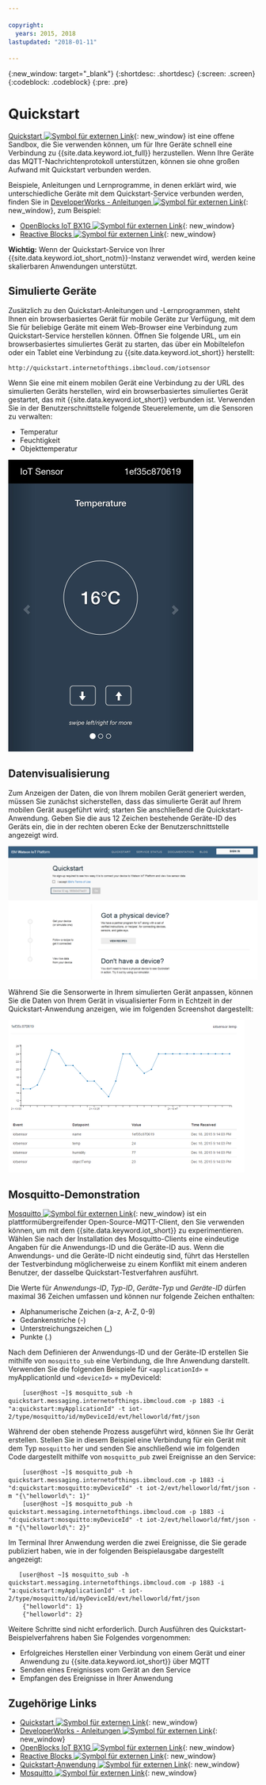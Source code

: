```yaml
---

copyright:
  years: 2015, 2018
lastupdated: "2018-01-11"

---
```


{:new_window: target="_blank"}
{:shortdesc: .shortdesc}
{:screen: .screen}
{:codeblock: .codeblock}
{:pre: .pre}

# Quickstart

[Quickstart ![Symbol für externen Link](../../../../icons/launch-glyph.svg "Symbol für externen Link")](https://quickstart.internetofthings.ibmcloud.com/#/){: new_window} ist eine offene Sandbox, die Sie verwenden können, um für Ihre Geräte schnell eine Verbindung zu {{site.data.keyword.iot_full}} herzustellen. Wenn Ihre Geräte das MQTT-Nachrichtenprotokoll unterstützen, können sie ohne großen Aufwand mit Quickstart verbunden werden.

Beispiele, Anleitungen und Lernprogramme, in denen erklärt wird, wie unterschiedliche Geräte mit dem Quickstart-Service verbunden werden, finden Sie in [DeveloperWorks - Anleitungen ![Symbol für externen Link](../../../../icons/launch-glyph.svg "Symbol für externen Link")](https://developer.ibm.com/recipes/){: new_window}, zum Beispiel:

- [OpenBlocks IoT BX1G ![Symbol für externen Link](../../../../icons/launch-glyph.svg "Symbol für externen Link")](https://developer.ibm.com/recipes/tutorials/openblocks-iot-bx1g-for-iot-foundation-quickstart/){: new_window}
- [Reactive Blocks ![Symbol für externen Link](../../../../icons/launch-glyph.svg "Symbol für externen Link")](https://developer.ibm.com/recipes/tutorials/reactive-blocks-and-java-to-iot-foundation-part-1-quickstart/){: new_window}


**Wichtig:** Wenn der Quickstart-Service von Ihrer {{site.data.keyword.iot_short_notm}}-Instanz verwendet wird, werden keine skalierbaren Anwendungen unterstützt.

## Simulierte Geräte

Zusätzlich zu den Quickstart-Anleitungen und -Lernprogrammen, steht Ihnen ein browserbasiertes Gerät für mobile Geräte zur Verfügung, mit dem Sie für beliebige Geräte mit einem Web-Browser eine Verbindung zum Quickstart-Service herstellen können. Öffnen Sie folgende URL, um ein browserbasiertes simuliertes Gerät zu starten, das über ein Mobiltelefon oder ein Tablet eine Verbindung zu {{site.data.keyword.iot_short}} herstellt:

```
http://quickstart.internetofthings.ibmcloud.com/iotsensor
```

Wenn Sie eine mit einem mobilen Gerät eine Verbindung zu der URL des simulierten Geräts herstellen, wird ein browserbasiertes simuliertes Gerät gestartet, das mit {{site.data.keyword.iot_short}} verbunden ist. Verwenden Sie in der Benutzerschnittstelle folgende Steuerelemente, um die Sensoren zu verwalten:

- Temperatur
- Feuchtigkeit
- Objekttemperatur


![Abbildung](iotsensor.png)

## Datenvisualisierung

Zum Anzeigen der Daten, die von Ihrem mobilen Gerät generiert werden, müssen Sie zunächst sicherstellen, dass das simulierte Gerät auf Ihrem mobilen Gerät ausgeführt wird; starten Sie anschließend die Quickstart-Anwendung. Geben Sie die aus 12 Zeichen bestehende Geräte-ID des Geräts ein, die in der rechten oberen Ecke der Benutzerschnittstelle angezeigt wird.

![Abbildung](quickstart.png)

Während Sie die Sensorwerte in Ihrem simulierten Gerät anpassen, können Sie die Daten von Ihrem Gerät in visualisierter Form in Echtzeit in der Quickstart-Anwendung anzeigen, wie im folgenden Screenshot dargestellt:

![Abbildung](iotsensor_data.png)


## Mosquitto-Demonstration

[Mosquitto ![Symbol für externen Link](../../../../icons/launch-glyph.svg "Symbol für externen Link")](http://mosquitto.org/){: new_window} ist ein plattformübergreifender Open-Source-MQTT-Client, den Sie verwenden können, um mit dem {{site.data.keyword.iot_short}} zu experimentieren. Wählen Sie nach der Installation des Mosquitto-Clients eine eindeutige Angaben für die Anwendungs-ID und die Geräte-ID aus. Wenn die Anwendungs- und die Geräte-ID nicht eindeutig sind, führt das Herstellen der Testverbindung möglicherweise zu einem Konflikt mit einem anderen Benutzer, der dasselbe Quickstart-Testverfahren ausführt.

Die Werte für *Anwendungs-ID*, *Typ-ID*, *Geräte-Typ* und *Geräte-ID* dürfen maximal 36 Zeichen umfassen und können nur folgende Zeichen enthalten:
- Alphanumerische Zeichen (a-z, A-Z, 0-9)
- Gedankenstriche (-)
- Unterstreichungszeichen (_)
- Punkte (.)

Nach dem Definieren der Anwendungs-ID und der Geräte-ID erstellen Sie mithilfe von `mosquitto_sub` eine Verbindung, die Ihre Anwendung darstellt. Verwenden Sie die folgenden Beispiele für `<applicationId>` = myApplicationId und `<deviceId>` = myDeviceId:
```
    [user@host ~]$ mosquitto_sub -h quickstart.messaging.internetofthings.ibmcloud.com -p 1883 -i "a:quickstart:myApplicationId" -t iot-2/type/mosquitto/id/myDeviceId/evt/helloworld/fmt/json

```

Während der oben stehende Prozess ausgeführt wird, können Sie Ihr Gerät erstellen. Stellen Sie in diesem Beispiel eine Verbindung für ein Gerät mit dem Typ `mosquitto` her und senden Sie anschließend wie im folgenden Code dargestellt mithilfe von `mosquitto_pub` zwei Ereignisse an den Service:

```
    [user@host ~]$ mosquitto_pub -h quickstart.messaging.internetofthings.ibmcloud.com -p 1883 -i "d:quickstart:mosquitto:myDeviceId" -t iot-2/evt/helloworld/fmt/json -m "{\"helloworld\": 1}"
    [user@host ~]$ mosquitto_pub -h quickstart.messaging.internetofthings.ibmcloud.com -p 1883 -i "d:quickstart:mosquitto:myDeviceId" -t iot-2/evt/helloworld/fmt/json -m "{\"helloworld\": 2}"
```
Im Terminal Ihrer Anwendung werden die zwei Ereignisse, die Sie gerade publiziert haben, wie in der folgenden Beispielausgabe dargestellt angezeigt:

```
   [user@host ~]$ mosquitto_sub -h quickstart.messaging.internetofthings.ibmcloud.com -p 1883 -i "a:quickstart:myApplicationId" -t iot-2/type/mosquitto/id/myDeviceId/evt/helloworld/fmt/json
    {"helloworld": 1}
    {"helloworld": 2}
```

Weitere Schritte sind nicht erforderlich. Durch Ausführen des Quickstart-Beispielverfahrens haben Sie Folgendes vorgenommen:
- Erfolgreiches Herstellen einer Verbindung von einem Gerät und einer Anwendung zu {{site.data.keyword.iot_short}} über MQTT
- Senden eines Ereignisses vom Gerät an den Service
- Empfangen des Ereignisse in Ihrer Anwendung


## Zugehörige Links

- [Quickstart ![Symbol für externen Link](../../../../icons/launch-glyph.svg "Symbol für externen Link")](https://quickstart.internetofthings.ibmcloud.com){: new_window}
- [DeveloperWorks - Anleitungen ![Symbol für externen Link](../../../../icons/launch-glyph.svg "Symbol für externen Link")](https://developer.ibm.com/recipes){: new_window}
- [OpenBlocks IoT BX1G ![Symbol für externen Link](../../../../icons/launch-glyph.svg "Symbol für externen Link")](https://developer.ibm.com/recipes/tutorials/openblocks-iot-bx1g-for-iot-foundation-quickstart/){: new_window}
- [Reactive Blocks ![Symbol für externen Link](../../../../icons/launch-glyph.svg "Symbol für externen Link")](https://developer.ibm.com/recipes/tutorials/reactive-blocks-and-java-to-iot-foundation-part-1-quickstart/){: new_window}
- [Quickstart-Anwendung ![Symbol für externen Link](../../../../icons/launch-glyph.svg "Symbol für externen Link")](http://quickstart.internetofthings.ibmcloud.com){: new_window}
- [Mosquitto ![Symbol für externen Link](../../../../icons/launch-glyph.svg "Symbol für externen Link")](http://mosquitto.org/){: new_window}
